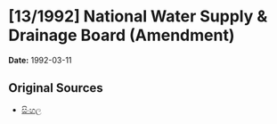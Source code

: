 # [13/1992] National Water Supply & Drainage Board (Amendment)

**Date:** 1992-03-11

## Original Sources

- [සිංහල](https://documents.gov.lk/view/acts/1992/3/13-1992_S.pdf)
